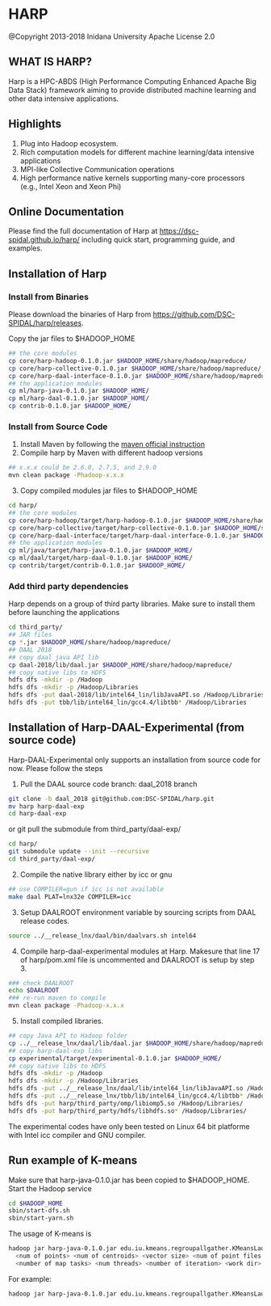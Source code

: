 # HARP

@Copyright 2013-2018 Inidana University
Apache License 2.0

## WHAT IS HARP?

Harp is a HPC-ABDS (High Performance Computing Enhanced Apache Big Data Stack) framework aiming to provide distributed 
machine learning and other data intensive applications. 

## Highlights

1. Plug into Hadoop ecosystem.
2. Rich computation models for different machine learning/data intensive applications
2. MPI-like Collective Communication operations 
4. High performance native kernels supporting many-core processors (e.g., Intel Xeon and Xeon Phi) 

## Online Documentation

Please find the full documentation of Harp at https://dsc-spidal.github.io/harp/ including quick start, programming guide, and 
examples.

## Installation of Harp 

### Install from Binaries

Please download the binaries of Harp from https://github.com/DSC-SPIDAL/harp/releases.

Copy the jar files to $HADOOP_HOME
```bash
## the core modules 
cp core/harp-hadoop-0.1.0.jar $HADOOP_HOME/share/hadoop/mapreduce/
cp core/harp-collective-0.1.0.jar $HADOOP_HOME/share/hadoop/mapreduce/
cp core/harp-daal-interface-0.1.0.jar $HADOOP_HOME/share/hadoop/mapreduce/
## the application modules 
cp ml/harp-java-0.1.0.jar $HADOOP_HOME/
cp ml/harp-daal-0.1.0.jar $HADOOP_HOME/
cp contrib-0.1.0.jar $HADOOP_HOME/ 
```

### Install from Source Code

1. Install Maven by following the [maven official instruction](http://maven.apache.org/install.html)
2. Compile harp by Maven with different hadoop versions
```bash
## x.x.x could be 2.6.0, 2.7.5, and 2.9.0 
mvn clean package -Phadoop-x.x.x
```

3. Copy compiled modules jar files to $HADOOP_HOME 
```bash
cd harp/
## the core modules 
cp core/harp-hadoop/target/harp-hadoop-0.1.0.jar $HADOOP_HOME/share/hadoop/mapreduce/
cp core/harp-collective/target/harp-collective-0.1.0.jar $HADOOP_HOME/share/hadoop/mapreduce/
cp core/harp-daal-interface/target/harp-daal-interface-0.1.0.jar $HADOOP_HOME/share/hadoop/mapreduce/
## the application modules 
cp ml/java/target/harp-java-0.1.0.jar $HADOOP_HOME/
cp ml/daal/target/harp-daal-0.1.0.jar $HADOOP_HOME/
cp contrib/target/contrib-0.1.0.jar $HADOOP_HOME/ 
```

### Add third party dependencies

Harp depends on a group of third party libraries. Make sure to install them before launching the applications

```bash
cd third_party/
## JAR files
cp *.jar $HADOOP_HOME/share/hadoop/mapreduce/
## DAAL 2018
## copy daal java API lib
cp daal-2018/lib/daal.jar $HADOOP_HOME/share/hadoop/mapreduce/
## copy native libs to HDFS
hdfs dfs -mkdir -p /Hadoop
hdfs dfs -mkdir -p /Hadoop/Libraries
hdfs dfs -put daal-2018/lib/intel64_lin/libJavaAPI.so /Hadoop/Libraries
hdfs dfs -put tbb/lib/intel64_lin/gcc4.4/libtbb* /Hadoop/Libraries
```

## Installation of Harp-DAAL-Experimental (from source code)

Harp-DAAL-Experimental only supports an installation from source code for now. Please follow the steps

1. Pull the DAAL source code branch:  daal_2018 branch 

```bash
git clone -b daal_2018 git@github.com:DSC-SPIDAL/harp.git
mv harp harp-daal-exp
cd harp-daal-exp
```
or git pull the submodule from third_party/daal-exp/

```bash
cd harp/
git submodule update --init --recursive
cd third_party/daal-exp/
```

2. Compile the native library either by icc or gnu

```bash
## use COMPILER=gun if icc is not available
make daal PLAT=lnx32e COMPILER=icc
```

3. Setup DAALROOT environment variable by sourcing scripts from DAAL release codes. 

```bash
source ../__release_lnx/daal/bin/daalvars.sh intel64
```

4. Compile harp-daal-experimental modules at Harp. Makesure that line 17 of harp/pom.xml file is uncommented and DAALROOT is setup by step 3. 

```bash
### check DAALROOT
echo $DAALROOT
### re-run maven to compile
mvn clean package -Phadoop-x.x.x
```

5. Install compiled libraries. 

```bash
## copy Java API to Hadoop folder
cp ../__release_lnx/daal/lib/daal.jar $HADOOP_HOME/share/hadoop/mapreduce/
## copy harp-daal-exp libs
cp experimental/target/experimental-0.1.0.jar $HADOOP_HOME/
## copy native libs to HDFS 
hdfs dfs -mkdir -p /Hadoop
hdfs dfs -mkdir -p /Hadoop/Libraries
hdfs dfs -put ../__release_lnx/daal/lib/intel64_lin/libJavaAPI.so /Hadoop/Libraries
hdfs dfs -put ../__release_lnx/tbb/lib/intel64_lin/gcc4.4/libtbb* /Hadoop/Libraries
hdfs dfs -put harp/third_party/omp/libiomp5.so /Hadoop/Libraries/
hdfs dfs -put harp/third_party/hdfs/libhdfs.so* /Hadoop/Libraries/
```
The experimental codes have only been tested on Linux 64 bit platforme with Intel icc compiler and GNU compiler.

## Run example of K-means

Make sure that harp-java-0.1.0.jar has been copied to $HADOOP_HOME.
Start the Hadoop service
```bash
cd $HADOOP_HOME
sbin/start-dfs.sh
sbin/start-yarn.sh
```

The usage of K-means is 
```bash
hadoop jar harp-java-0.1.0.jar edu.iu.kmeans.regroupallgather.KMeansLauncher
  <num of points> <num of centroids> <vector size> <num of point files per worker>
  <number of map tasks> <num threads> <number of iteration> <work dir> <local points dir>
```

For example:
```bash
hadoop jar harp-java-0.1.0.jar edu.iu.kmeans.regroupallgather.KMeansLauncher 1000 10 100 5 2 2 10 /kmeans /tmp/kmeans
```


